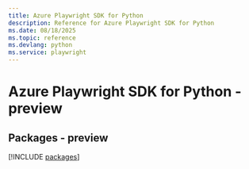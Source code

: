 ```yaml
---
title: Azure Playwright SDK for Python
description: Reference for Azure Playwright SDK for Python
ms.date: 08/18/2025
ms.topic: reference
ms.devlang: python
ms.service: playwright
---
```

# Azure Playwright SDK for Python - preview
## Packages - preview
[!INCLUDE [packages](playwright-index.md)]